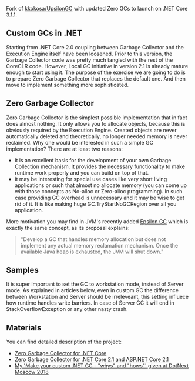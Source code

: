 Fork of [kkokosa/UpsilonGC](https://github.com/kkokosa/UpsilonGC) with updated Zero GCs to launch on .NET Core 3.1.1.

## Custom GCs in .NET

Starting from .NET Core 2.0 coupling between Garbage Collector and the Execution Engine itself have been loosened. Prior to this version, the Garbage Collector code was pretty much tangled with the rest of the CoreCLR code. However, Local GC initiative in version 2.1 is already mature enough to start using it. The purpose of the exercise we are going to do is to prepare Zero Garbage Collector that replaces the default one. And then move to implement something more sophisticated.

## Zero Garbage Collector

Zero Garbage Collector is the simplest possible implementation that in fact does almost nothing. It only allows you to allocate objects, because this is obviously required by the Execution Engine. Created objects are never automatically deleted and theoretically, no longer needed memory is never reclaimed. Why one would be interested in such a simple GC implementation? There are at least two reasons:
* it is an excellent basis for the development of your own Garbage Collection mechanism. It provides the necessary functionality to make runtime work properly and you can build on top of that.
* it may be interesting for special use cases like very short living applications or such that almost no allocate memory (you can come up with those concepts as No-alloc or Zero-alloc programming). In such case providing GC overhead is unnecessary and it may be wise to get rid of it. It is like making huge GC.TryStartNoGCRegion over all you application.

More motivation you may find in JVM's recently added [Epsilon GC](https://openjdk.java.net/jeps/318) which is exactly the same concept, as its proposal explains:

> "Develop a GC that handles memory allocation but does not implement any actual memory reclamation mechanism. Once the available Java heap is exhausted, the JVM will shut down."

## Samples

It is super important to set the GC to workstation mode, instead of Server mode. As explained in articles below, even in custom GC the difference between Workstation and Server should be irreleveant, this setting influece how runtime handles write barriers. In case of Server GC it will end in StackOverflowException or any other nasty crash.

## Materials

You can find detailed description of the project:
* [Zero Garbage Collector for .NET Core](http://tooslowexception.com/zero-garbage-collector-for-net-core)
* [Zero Garbage Collector for .NET Core 2.1 and ASP.NET Core 2.1](http://tooslowexception.com/zero-garbage-collector-for-net-core-2-1-and-asp-net-core-2-1/)
* [My 'Make your custom .NET GC - "whys" and "hows"' given at DotNext Moscow 2018](https://www.youtube.com/watch?v=om8YFyTO5ik)

